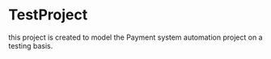 # TestProject
this project is created to model the Payment system automation project on a testing basis.
